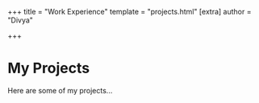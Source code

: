 +++
title = "Work Experience"
template = "projects.html"
[extra]
author = "Divya"

+++

# My Projects

Here are some of my projects...